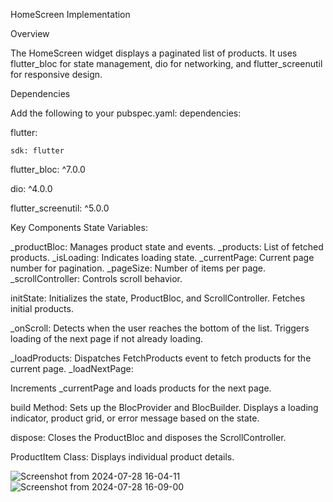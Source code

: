 
HomeScreen Implementation

Overview

The HomeScreen widget displays a paginated list of products. It uses flutter_bloc for state management, dio for networking, and flutter_screenutil for responsive design.


Dependencies

Add the following to your pubspec.yaml:
dependencies:

  flutter:
  
    sdk: flutter
    
  flutter_bloc: ^7.0.0
  
  dio: ^4.0.0
  
  flutter_screenutil: ^5.0.0
  

  
Key Components
State Variables:

_productBloc: Manages product state and events.
_products: List of fetched products.
_isLoading: Indicates loading state.
_currentPage: Current page number for pagination.
_pageSize: Number of items per page.
_scrollController: Controls scroll behavior.

initState:
Initializes the state, ProductBloc, and ScrollController.
Fetches initial products.

_onScroll:
Detects when the user reaches the bottom of the list.
Triggers loading of the next page if not already loading.

_loadProducts:
Dispatches FetchProducts event to fetch products for the current page.
_loadNextPage:

Increments _currentPage and loads products for the next page.

build Method:
Sets up the BlocProvider and BlocBuilder.
Displays a loading indicator, product grid, or error message based on the state.

dispose:
Closes the ProductBloc and disposes the ScrollController.

ProductItem Class:
Displays individual product details.

![Screenshot from 2024-07-28 16-04-11](https://github.com/user-attachments/assets/71815bf4-7798-4630-b71f-8647a20dfc75)
![Screenshot from 2024-07-28 16-09-00](https://github.com/user-attachments/assets/3c8969f9-55c2-4a7c-bde0-53599de69d51)


